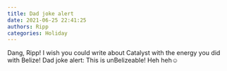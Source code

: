 ```yaml
---
title: Dad joke alert
date: 2021-06-25 22:41:25
authors: Ripp
categories: Holiday
---
```


 Dang, Ripp!
I wish you could write about Catalyst with the energy you did with Belize!
Dad joke alert:    This is unBelizeable!
Heh heh☺️